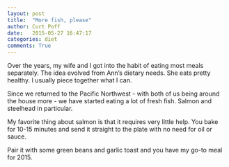 ```yaml
---
layout: post
title:  "More fish, please"
author: Curt Poff
date:   2015-05-27 16:47:17
categories: diet
comments: True
---
```


Over the years, my wife and I got into the habit of eating most meals separately. The idea evolved from Ann’s dietary needs. She eats pretty healthy. I usually piece together what I can. 

<!--more-->

Since we returned to the Pacific Northwest - with both of us being around the house more - we have started eating a lot of fresh fish. Salmon and steelhead in particular.

My favorite thing about salmon is that it requires very little help. You bake for 10-15 minutes and send it straight to the plate with no need for oil or sauce.

Pair it with some green beans and garlic toast and you have my go-to meal for 2015.
